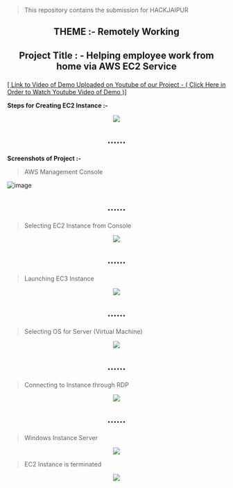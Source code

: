 > This repository contains the submission for HACKJAIPUR

## <p align="center"> THEME  :- Remotely Working</p>
## <p align="center">Project Title : - Helping employee work from home via AWS EC2 Service</p>

 [[ Link to Video of Demo Uploaded on Youtube of our Project   -  ( Click Here in Order to Watch Youtube Video of Demo )]](https://www.youtube.com/watch?v=d8DmsX_2ZAg)

**Steps for Creating EC2 Instance :-**

<p align="center">
 <img  src="https://github.com/sanket9006/HACKJAIPUR/blob/master/1.jpeg">
</p>



## <p align="center"> ......</p>

**Screenshots of  Project :-**

> AWS Management Console

![image](https://github.com/sanket9006/HACKJAIPUR/blob/master/Screenshots/AWS.JPG)

## <p align="center"> ......</p>

> Selecting EC2 Instance from Console


<p align="center">
 <img  src="https://github.com/sanket9006/HACKJAIPUR/blob/master/Screenshots/EC2.JPG">
</p>

## <p align="center"> ......</p>

> Launching EC3 Instance

<p align="center">
 <img  src="https://github.com/sanket9006/HACKJAIPUR/blob/master/Screenshots/Launch.JPG")>
</p>


## <p align="center"> ......</p>

> Selecting OS for Server (Virtual Machine)

<p align="center">
 <img  src="https://github.com/sanket9006/HACKJAIPUR/blob/master/Screenshots/OS.JPG")>
</p>



## <p align="center"> ......</p>

> Connecting to Instance through RDP


<p align="center">
 <img  src="https://github.com/sanket9006/HACKJAIPUR/blob/master/Screenshots/Capture.JPG">
</p>


## <p align="center"> ......</p>

> Windows Instance Server


<p align="center">
 <img  src="https://github.com/sanket9006/HACKJAIPUR/blob/master/windows.png">
</p>



> EC2 Instance is terminated


<p align="center">
 <img  src="https://github.com/sanket9006/HACKJAIPUR/blob/master/Screenshots/Terminated.JPG">
</p>



